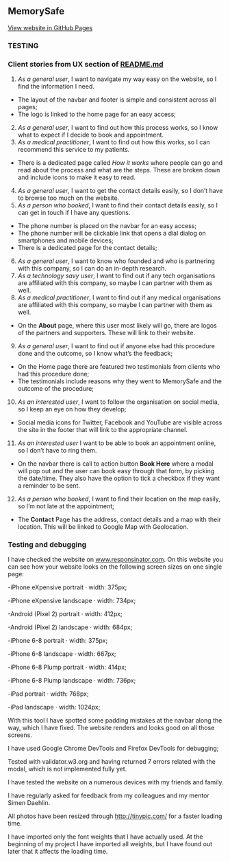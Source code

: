 ## MemorySafe
[View website in GitHub Pages](https://andreeaiosip.github.io/MemorySafe)

### TESTING
### Client stories from UX section of [README.md](README.md)
1.	*As a general user*, I want to navigate my way easy on the website, so I find the information I need.
- The layout of the navbar and footer is simple and consistent across all pages;
- The logo is linked to the home page for an easy access;

2.	*As a general user*, I want to find out how this process works, so I know what to expect if I decide to book and appointment. 
3.	*As a medical practitioner*, I want to find out how this works, so I can recommend this service to my patients.
- There is a dedicated page called *How it works* where people can go and read about the process and what are the steps. These are broken down and include icons to make it easy to read.

4.	*As a general user*, I want to get the contact details easily, so I don’t have to browse too much on the website. 
5.	*As a person who booked*, I want to find their contact details easily, so I can get in touch if I have any questions.

- The phone number is placed on the navbar for an easy access;
- The phone number will be clickable link that opens a dial dialog on smartphones and mobile devices;
- There is a dedicated page for the contact details;

6.	*As a general user*, I want to know who founded and who is partnering with this company, so I can do an in-depth research.
7.	 *As a technology savy user*, I want to find out if any tech organisations are affiliated with this company, so maybe I can partner with them as well.
8.	*As a medical practitioner*, I want to find out if any medical organisations are affiliated with this company, so maybe I can partner with them as well.
- On the **About** page, where this user most likely will go, there are logos of the partners and supporters. These will link to their website.

9.	*As a general user*, I want to find out if anyone else had this procedure done and the outcome, so I know what’s the feedback;
- On the Home page there are featured two testimonials from clients who had this procedure done;
- The testimonials include reasons why they went to MemorySafe and the outcome of the procedure;

10.	*As an interested user*, I want to follow the organisation on social media, so I keep an eye on how they develop;
- Social media icons for Twitter, Facebook and YouTube are visible across the site in the footer that will link to the appropriate channel.

11.	*As an interested user* I want to be able to book an appointment online, so I don’t have to ring them. 
- On the navbar there is call to action button **Book Here** where a modal will pop out and the user can book easy through that form, by picking the date/time. They also have the option to tick a checkbox if they want a reminder to be sent.

12.	*As a person who booked*, I want to find their location on the map easily, so I’m not late at the appointment;
- The **Contact** Page has the address, contact details and a map with their location. This will be linked to Google Map with Geolocation. 

### Testing and debugging
I have checked the website on www.responsinator.com. On this website you can see how your website looks on the following screen sizes on one single page:

-iPhone eXpensive portrait · width: 375px;

-iPhone eXpensive landscape · width: 734px; 

-Android (Pixel 2) portrait · width: 412px;

-Android (Pixel 2) landscape · width: 684px;

-iPhone 6-8 portrait · width: 375px;

-iPhone 6-8 landscape · width: 667px;

-iPhone 6-8 Plump portrait · width: 414px;

-iPhone 6-8 Plump landscape · width: 736px;

-iPad portrait · width: 768px;

-iPad landscape · width: 1024px;

With this tool I have spotted some padding mistakes at the navbar along the way, which I have fixed. The website renders and looks good on all those screens.

I have used Google Chrome DevTools and Firefox DevTools for debugging;

Tested with validator.w3.org and having returned 7 errors related with the modal, which is not implemented fully yet.

I have tested the website on a numerous devices with my friends and family.

I have regularly asked for feedback from my colleagues and my mentor Simen Daehlin.

All photos have been resized through  http://tinypic.com/ for a faster loading time.

I have imported only the font weights that I have actually used. At the beginning of my project I have imported all weights, but I have found out later that it affects the loading time.


